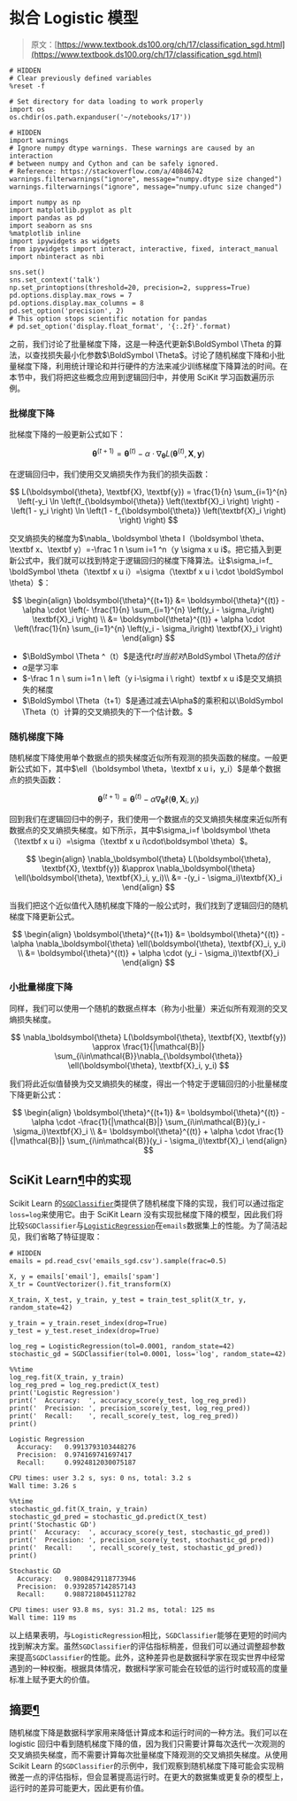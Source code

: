 # 拟合 Logistic 模型

> 原文：[https://www.textbook.ds100.org/ch/17/classification_sgd.html](https://www.textbook.ds100.org/ch/17/classification_sgd.html)

```
# HIDDEN
# Clear previously defined variables
%reset -f

# Set directory for data loading to work properly
import os
os.chdir(os.path.expanduser('~/notebooks/17'))

```

```
# HIDDEN
import warnings
# Ignore numpy dtype warnings. These warnings are caused by an interaction
# between numpy and Cython and can be safely ignored.
# Reference: https://stackoverflow.com/a/40846742
warnings.filterwarnings("ignore", message="numpy.dtype size changed")
warnings.filterwarnings("ignore", message="numpy.ufunc size changed")

import numpy as np
import matplotlib.pyplot as plt
import pandas as pd
import seaborn as sns
%matplotlib inline
import ipywidgets as widgets
from ipywidgets import interact, interactive, fixed, interact_manual
import nbinteract as nbi

sns.set()
sns.set_context('talk')
np.set_printoptions(threshold=20, precision=2, suppress=True)
pd.options.display.max_rows = 7
pd.options.display.max_columns = 8
pd.set_option('precision', 2)
# This option stops scientific notation for pandas
# pd.set_option('display.float_format', '{:.2f}'.format)

```

之前，我们讨论了批量梯度下降，这是一种迭代更新$\BoldSymbol \Theta 的算法，以查找损失最小化参数$\BoldSymbol \Theta$。讨论了随机梯度下降和小批量梯度下降，利用统计理论和并行硬件的方法来减少训练梯度下降算法的时间。在本节中，我们将把这些概念应用到逻辑回归中，并使用 SciKit 学习函数遍历示例。

### 批梯度下降

批梯度下降的一般更新公式如下：

$$ \boldsymbol{\theta}^{(t+1)} = \boldsymbol{\theta}^{(t)} - \alpha \cdot \nabla_\boldsymbol{\theta} L(\boldsymbol{\theta}^{(t)}, \textbf{X}, \textbf{y}) $$

在逻辑回归中，我们使用交叉熵损失作为我们的损失函数：

$$ L(\boldsymbol{\theta}, \textbf{X}, \textbf{y}) = \frac{1}{n} \sum_{i=1}^{n} \left(-y_i \ln \left(f_{\boldsymbol{\theta}} \left(\textbf{X}_i \right) \right) - \left(1 - y_i \right) \ln \left(1 - f_{\boldsymbol{\theta}} \left(\textbf{X}_i \right) \right) \right) $$

交叉熵损失的梯度为$\nabla_ \boldsymbol \theta l（\boldsymbol \theta、\textbf x、\textbf y）=-\frac 1 n \sum i=1 ^n（y \sigma x u i$。把它插入到更新公式中，我们就可以找到特定于逻辑回归的梯度下降算法。让$\sigma_i=f_ \boldSymbol \theta（\textbf x u i）=\sigma（\textbf x u i \cdot \boldSymbol \theta）$：

$$ \begin{align} \boldsymbol{\theta}^{(t+1)} &= \boldsymbol{\theta}^{(t)} - \alpha \cdot \left(- \frac{1}{n} \sum_{i=1}^{n} \left(y_i - \sigma_i\right) \textbf{X}_i \right) \\ &= \boldsymbol{\theta}^{(t)} + \alpha \cdot \left(\frac{1}{n} \sum_{i=1}^{n} \left(y_i - \sigma_i\right) \textbf{X}_i \right) \end{align} $$

*   $\BoldSymbol \Theta ^（t）$是迭代$t 时当前对$\BoldSymbol \Theta$的估计$
*   $\alpha$是学习率
*   $-\frac 1 n \ sum i=1 n \ left（y i-\sigma i \ right）textbf x u i$是交叉熵损失的梯度
*   $\BoldSymbol \Theta（t+1）$是通过减去\Alpha$的乘积和以\BoldSymbol \Theta（t）计算的交叉熵损失的下一个估计数。$

### 随机梯度下降

随机梯度下降使用单个数据点的损失梯度近似所有观测的损失函数的梯度。一般更新公式如下，其中$\ell（\boldsymbol \theta，\textbf x u i，y_i）$是单个数据点的损失函数：

$$ \boldsymbol{\theta}^{(t+1)} = \boldsymbol{\theta}^{(t)} - \alpha \nabla_\boldsymbol{\theta} \ell(\boldsymbol{\theta}, \textbf{X}_i, y_i) $$

回到我们在逻辑回归中的例子，我们使用一个数据点的交叉熵损失梯度来近似所有数据点的交叉熵损失梯度。如下所示，其中$\sigma_i=f \boldsymbol \theta（\textbf x u i）=\sigma（\textbf x u i\cdot\boldsymbol \theta）$。

$$ \begin{align} \nabla_\boldsymbol{\theta} L(\boldsymbol{\theta}, \textbf{X}, \textbf{y}) &\approx \nabla_\boldsymbol{\theta} \ell(\boldsymbol{\theta}, \textbf{X}_i, y_i)\\ &= -(y_i - \sigma_i)\textbf{X}_i \end{align} $$

当我们把这个近似值代入随机梯度下降的一般公式时，我们找到了逻辑回归的随机梯度下降更新公式。

$$ \begin{align} \boldsymbol{\theta}^{(t+1)} &= \boldsymbol{\theta}^{(t)} - \alpha \nabla_\boldsymbol{\theta} \ell(\boldsymbol{\theta}, \textbf{X}_i, y_i) \\ &= \boldsymbol{\theta}^{(t)} + \alpha \cdot (y_i - \sigma_i)\textbf{X}_i \end{align} $$

### 小批量梯度下降

同样，我们可以使用一个随机的数据点样本（称为小批量）来近似所有观测的交叉熵损失梯度。

$$ \nabla_\boldsymbol{\theta} L(\boldsymbol{\theta}, \textbf{X}, \textbf{y}) \approx \frac{1}{|\mathcal{B}|} \sum_{i\in\mathcal{B}}\nabla_{\boldsymbol{\theta}} \ell(\boldsymbol{\theta}, \textbf{X}_i, y_i) $$

我们将此近似值替换为交叉熵损失的梯度，得出一个特定于逻辑回归的小批量梯度下降更新公式：

$$ \begin{align} \boldsymbol{\theta}^{(t+1)} &= \boldsymbol{\theta}^{(t)} - \alpha \cdot -\frac{1}{|\mathcal{B}|} \sum_{i\in\mathcal{B}}(y_i - \sigma_i)\textbf{X}_i \\ &= \boldsymbol{\theta}^{(t)} + \alpha \cdot \frac{1}{|\mathcal{B}|} \sum_{i\in\mathcal{B}}(y_i - \sigma_i)\textbf{X}_i \end{align} $$

## SciKit Learn[¶](#Implementation-in-Scikit-learn)中的实现

Scikit Learn 的[`SGDClassifier`](http://scikit-learn.org/stable/modules/generated/sklearn.linear_model.SGDClassifier.html)类提供了随机梯度下降的实现，我们可以通过指定`loss=log`来使用它。由于 SciKit Learn 没有实现批梯度下降的模型，因此我们将比较`SGDClassifier`与[`LogisticRegression`](http://scikit-learn.org/stable/modules/generated/sklearn.linear_model.LogisticRegression.html)在`emails`数据集上的性能。为了简洁起见，我们省略了特征提取：

```
# HIDDEN
emails = pd.read_csv('emails_sgd.csv').sample(frac=0.5)

X, y = emails['email'], emails['spam']
X_tr = CountVectorizer().fit_transform(X)

X_train, X_test, y_train, y_test = train_test_split(X_tr, y, random_state=42)

y_train = y_train.reset_index(drop=True)
y_test = y_test.reset_index(drop=True)

```

```
log_reg = LogisticRegression(tol=0.0001, random_state=42)
stochastic_gd = SGDClassifier(tol=0.0001, loss='log', random_state=42)

```

```
%%time
log_reg.fit(X_train, y_train)
log_reg_pred = log_reg.predict(X_test)
print('Logistic Regression')
print('  Accuracy:  ', accuracy_score(y_test, log_reg_pred))
print('  Precision: ', precision_score(y_test, log_reg_pred))
print('  Recall:    ', recall_score(y_test, log_reg_pred))
print()

```

```
Logistic Regression
  Accuracy:   0.9913793103448276
  Precision:  0.974169741697417
  Recall:     0.9924812030075187

CPU times: user 3.2 s, sys: 0 ns, total: 3.2 s
Wall time: 3.26 s

```

```
%%time
stochastic_gd.fit(X_train, y_train)
stochastic_gd_pred = stochastic_gd.predict(X_test)
print('Stochastic GD')
print('  Accuracy:  ', accuracy_score(y_test, stochastic_gd_pred))
print('  Precision: ', precision_score(y_test, stochastic_gd_pred))
print('  Recall:    ', recall_score(y_test, stochastic_gd_pred))
print()

```

```
Stochastic GD
  Accuracy:   0.9808429118773946
  Precision:  0.9392857142857143
  Recall:     0.9887218045112782

CPU times: user 93.8 ms, sys: 31.2 ms, total: 125 ms
Wall time: 119 ms

```

以上结果表明，与`LogisticRegression`相比，`SGDClassifier`能够在更短的时间内找到解决方案。虽然`SGDClassifier`的评估指标稍差，但我们可以通过调整超参数来提高`SGDClassifier`的性能。此外，这种差异也是数据科学家在现实世界中经常遇到的一种权衡。根据具体情况，数据科学家可能会在较低的运行时或较高的度量标准上赋予更大的价值。

## 摘要[¶](#Summary)

随机梯度下降是数据科学家用来降低计算成本和运行时间的一种方法。我们可以在 logistic 回归中看到随机梯度下降的值，因为我们只需要计算每次迭代一次观测的交叉熵损失梯度，而不需要计算每次批量梯度下降观测的交叉熵损失梯度。从使用 Scikit Learn 的`SGDClassifier`的示例中，我们观察到随机梯度下降可能会实现稍微差一点的评估指标，但会显著提高运行时。在更大的数据集或更复杂的模型上，运行时的差异可能更大，因此更有价值。